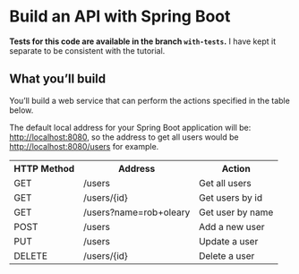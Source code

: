 # Build an API with Spring Boot

**Tests for this code are available in the branch `with-tests`.** I have kept it separate
to be consistent with the tutorial.
  
## What you’ll build
 
 You’ll build a web service that can perform the actions specified in the table below.
 
 The default local address for your Spring Boot application will be: [http://localhost:8080](http://localhost:8080),
 so the address to get all users would be [http://localhost:8080/users](http://localhost:8080/users) for example.
 
 <table class="tg">
   <tbody><tr>
     <th class="tg-yw4l">HTTP Method</th>
     <th class="tg-yw4l">Address</th>
     <th class="tg-yw4l">Action</th>
   </tr>
   <tr>
     <td class="tg-yw4l">GET</td>
     <td class="tg-yw4l">/users</td>
     <td class="tg-yw4l">Get all users</td>
   </tr>
   <tr>
     <td class="tg-yw4l">GET</td>
     <td class="tg-yw4l">/users/{id}</td>
     <td class="tg-yw4l">Get users by id</td>
   </tr>
   <tr>
     <td class="tg-yw4l">GET</td>
     <td class="tg-yw4l">/users?name=rob+oleary</td>
     <td class="tg-yw4l">Get user by name</td>
   </tr>
   <tr>
     <td class="tg-yw4l">POST</td>
     <td class="tg-yw4l">/users</td>
     <td class="tg-yw4l">Add a new user</td>
   </tr>
   <tr>
     <td class="tg-yw4l">PUT</td>
     <td class="tg-yw4l">/users</td>
     <td class="tg-yw4l">Update a user</td>
   </tr>
   <tr>
     <td class="tg-yw4l">DELETE</td>
     <td class="tg-yw4l">/users/{id}</td>
     <td class="tg-yw4l">Delete a user</td>
   </tr>
 </tbody>
 </table>
